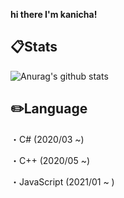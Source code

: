 **hi there I'm kanicha!**

## :clipboard:Stats
![Anurag's github stats](https://github-readme-stats.vercel.app/api?username=kanicha&count_private=true&theme=algolia)

## :pencil2:Language
・C#
(2020/03 ~)  

・C++
(2020/05 ~)

・JavaScript
(2021/01 ~ )
